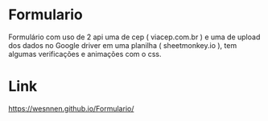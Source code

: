 # Formulario
Formulário com uso de 2 api uma de cep ( viacep.com.br ) e uma de upload dos dados no Google driver em uma planilha ( sheetmonkey.io ), tem algumas verificações e animações com o css.
# Link 
https://wesnnen.github.io/Formulario/
